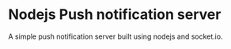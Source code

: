 # Nodejs Push notification server
A simple push notification server built using nodejs and socket.io.


